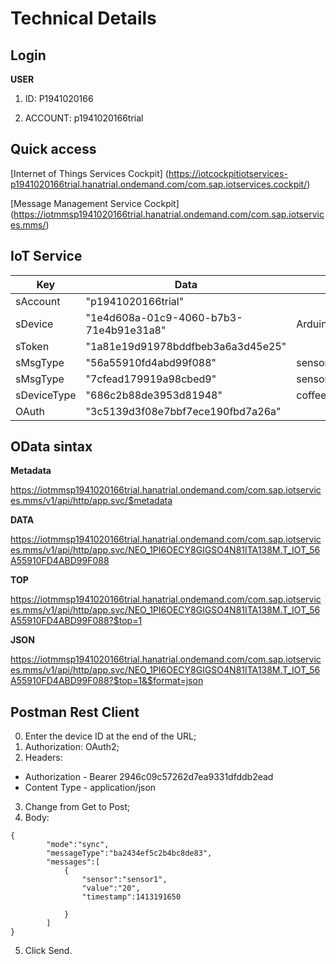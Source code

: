 # Technical Details

## Login

**USER**

1. ID: P1941020166

2. ACCOUNT: p1941020166trial

## Quick access
[Internet of Things Services Cockpit]
(https://iotcockpitiotservices-p1941020166trial.hanatrial.ondemand.com/com.sap.iotservices.cockpit/)

[Message Management Service Cockpit]
(https://iotmmsp1941020166trial.hanatrial.ondemand.com/com.sap.iotservices.mms/)

## IoT Service
| Key | Data| Obs |
|-----|-----|-----| 
| sAccount    | "p1941020166trial" | |
| sDevice     | "1e4d608a-01c9-4060-b7b3-71e4b91e31a8"   | Arduino |
| sToken      | "1a81e19d91978bddfbeb3a6a3d45e25"        | |
| sMsgType    | "56a55910fd4abd99f088"                   | sensorLuminosity |
| sMsgType    | "7cfead179919a98cbed9"                   | sensorHeader |
| sDeviceType | "686c2b88de3953d81948"                   | coffeeMachine | 
| OAuth       | "3c5139d3f08e7bbf7ece190fbd7a26a"        | |

## OData sintax

**Metadata**

https://iotmmsp1941020166trial.hanatrial.ondemand.com/com.sap.iotservices.mms/v1/api/http/app.svc/$metadata

**DATA**

https://iotmmsp1941020166trial.hanatrial.ondemand.com/com.sap.iotservices.mms/v1/api/http/app.svc/NEO_1PI6OECY8GIGSO4N81ITA138M.T_IOT_56A55910FD4ABD99F088

**TOP**

https://iotmmsp1941020166trial.hanatrial.ondemand.com/com.sap.iotservices.mms/v1/api/http/app.svc/NEO_1PI6OECY8GIGSO4N81ITA138M.T_IOT_56A55910FD4ABD99F088?$top=1

**JSON**

https://iotmmsp1941020166trial.hanatrial.ondemand.com/com.sap.iotservices.mms/v1/api/http/app.svc/NEO_1PI6OECY8GIGSO4N81ITA138M.T_IOT_56A55910FD4ABD99F088?$top=1&$format=json

## Postman Rest Client
0. Enter the device ID at the end of the URL;
1. Authorization: OAuth2;
2. Headers: 
*	Authorization - Bearer 2946c09c57262d7ea9331dfddb2ead
*	Content Type - application/json
3. Change from Get to Post;
4. Body:
````
{
        "mode":"sync",
        "messageType":"ba2434ef5c2b4bc8de83",
        "messages":[
            {
                "sensor":"sensor1",
                "value":"20",
                "timestamp":1413191650
            	
            }
        ]
}
````
5. Click Send.
